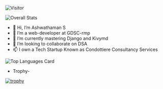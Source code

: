 ![Visitor](https://visitor-badge.laobi.icu/badge?page_id=Ashwaaahere.Ashwaaahere)

![Overall Stats](https://github-readme-stats.vercel.app/api?username=Ashwaaahere&count_private=true&show_icons=true&hide=contribs)

- 👋 Hi, I’m Ashwathaman S
- 👀 I’m a web-developer at GDSC-rmp
- 🌱 I’m currently mastering Django and Kivymd
- 💞️ I’m looking to collaborate on DSA
- 📫 I own a Tech Startup Known as Condottiere Consultancy Services

![Top Languages Card](https://github-readme-stats.vercel.app/api/top-langs/?username=Ashwaaahere)

- Trophy-

[![trophy](https://github-profile-trophy.vercel.app/?username=Ashwaaahere)](https://github.com/ryo-ma/github-profile-trophy)
